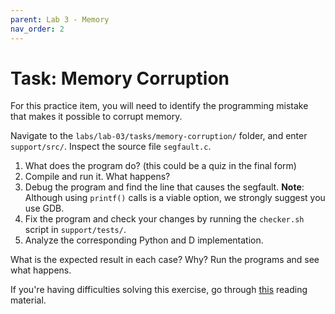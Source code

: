 ```yaml
---
parent: Lab 3 - Memory
nav_order: 2
---
```


# Task: Memory Corruption

For this practice item, you will need to identify the programming mistake that makes it possible to corrupt memory.

Navigate to the `labs/lab-03/tasks/memory-corruption/` folder, and enter `support/src/`.
Inspect the source file `segfault.c`.

1. What does the program do? (this could be a quiz in the final form)
1. Compile and run it.
   What happens?
1. Debug the program and find the line that causes the segfault.
   **Note**: Although using `printf()` calls is a viable option, we strongly suggest you use GDB.
1. Fix the program and check your changes by running the `checker.sh` script in `support/tests/`.
1. Analyze the corresponding Python and D implementation.

What is the expected result in each case?
Why?
Run the programs and see what happens.

If you're having difficulties solving this exercise, go through [this](../../reading/working-with-memory.md) reading material.